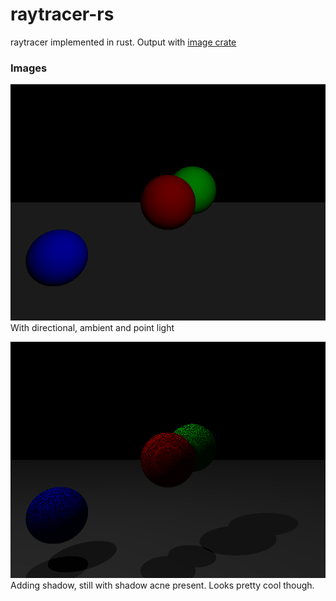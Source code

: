 # raytracer-rs
raytracer implemented in rust. Output with [image crate](https://crates.io/crates/image)

### Images
![lighting](images/lightning.png)  
With directional, ambient and point light

![shadow_acne](images/shadow_acne.png)  
Adding shadow, still with shadow acne present. Looks pretty cool though. 

